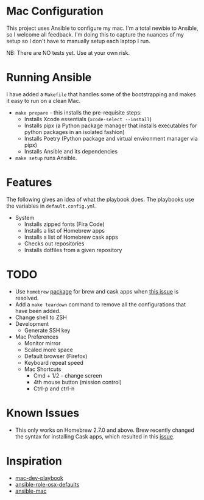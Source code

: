 # Mac Configuration

This project uses Ansible to configure my mac. I'm a total newbie to Ansible, so I welcome all feedback. I'm doing this to capture the nuances of my setup so I don't have to manually setup each laptop I run.

NB: There are NO tests yet. Use at your own risk.

# Running Ansible

I have added a `Makefile` that handles some of the bootstrapping and makes it easy to run on a clean Mac.
-  `make prepare` - this installs the pre-requisite steps:
   -  Installs Xcode essentials (`xcode-select --install`)
   -  Installs pipx (a Python package manager that installs executables for python packages in an isolated fashion)
   -  Installs Poetry (Python package and virtual environment manager via pipx)
   -  Installs Ansible and its dependencies
-  `make setup` runs Ansible.

# Features
The following gives an idea of what the playbook does. The playbooks use the variables in `default.config.yml`.
-  System
   -  Installs zipped fonts (Fira Code)
   -  Installs a list of Homebrew apps
   -  Installs a list of Homebrew cask apps
   -  Checks out repositories
   -  Installs dotfiles from a given repository

# TODO
-  Use `homebrew` [package](https://galaxy.ansible.com/geerlingguy/homebrew) for brew and cask apps when [this issue](https://github.com/geerlingguy/mac-dev-playbook/issues/87) is resolved.
-  Add a `make teardown` command to remove all the configurations that have been added.
-  Change shell to ZSH
-  Development
   - Generate SSH key
-  Mac Preferences
   - Monitor mirror
   - Scaled more space
   - Default browser (Firefox)
   - Keyboard repeat speed
   -  Mac Shortcuts
      -  Cmd + 1/2 - change screen
      -  4th mouse button (mission control)
      - Ctrl-p and ctrl-n

# Known Issues
-  This only works on Homebrew 2.7.0 and above. Brew recently changed the syntax for installing Cask apps, which resulted in this [issue](https://github.com/ansible-collections/community.general/issues/1524).


# Inspiration

-  [mac-dev-playbook](https://github.com/geerlingguy/mac-dev-playbook)
-  [ansible-role-osx-defaults](https://github.com/lafarer/ansible-role-osx-defaults)
-  [ansible-mac](https://github.com/baopham/ansible-mac)